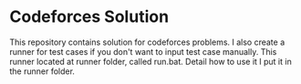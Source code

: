 # Codeforces Solution

This repository contains solution for codeforces problems. I also create a runner for test cases if you don't want to input test case manually. This runner located at runner folder, called run.bat. Detail how to use it I put it in the runner folder.